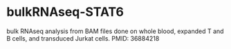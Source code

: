 # bulkRNAseq-STAT6
bulk RNAseq analysis from BAM files done on whole blood, expanded T and B cells, and transduced Jurkat cells. PMID: 36884218
